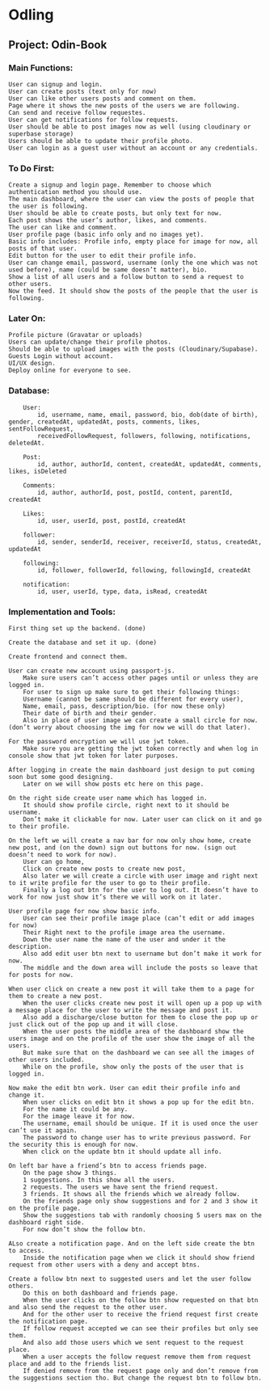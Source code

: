 # Odling

## Project: Odin-Book

### Main Functions:

    User can signup and login.
    User can create posts (text only for now)
    User can like other users posts and comment on them.
    Page where it shows the new posts of the users we are following.
    Can send and receive follow requestes.
    User can get notifications for follow requests.
    User should be able to post images now as well (using cloudinary or superbase storage)
    Users should be able to update their profile photo.
    User can login as a guest user without an account or any credentials.

### To Do First:

    Create a signup and login page. Remember to choose which authentication method you should use.
    The main dashboard, where the user can view the posts of people that the user is following.
    User should be able to create posts, but only text for now.
    Each post shows the user’s author, likes, and comments.
    The user can like and comment.
    User profile page (basic info only and no images yet).
    Basic info includes: Profile info, empty place for image for now, all posts of that user.
    Edit button for the user to edit their profile info.
    User can change email, password, username (only the one which was not used before), name (could be same doesn’t matter), bio.
    Show a list of all users and a follow button to send a request to other users.
    Now the feed. It should show the posts of the people that the user is following.

### Later On:

    Profile picture (Gravatar or uploads)
    Users can update/change their profile photos.
    Should be able to upload images with the posts (Cloudinary/Supabase).
    Guests Login without account.
    UI/UX design.
    Deploy online for everyone to see.

### Database:

        User:
            id, username, name, email, password, bio, dob(date of birth), gender, createdAt, updatedAt, posts, comments, likes, sentFollowRequest,
            receivedFollowRequest, followers, following, notifications, deletedAt.

        Post:
            id, author, authorId, content, createdAt, updatedAt, comments, likes, isDeleted

        Comments:
            id, author, authorId, post, postId, content, parentId, createdAt

        Likes:
            id, user, userId, post, postId, createdAt

        follower:
            id, sender, senderId, receiver, receiverId, status, createdAt, updatedAt

        following:
            id, follower, followerId, following, followingId, createdAt

        notification:
            id, user, userId, type, data, isRead, createdAt

### Implementation and Tools:

    First thing set up the backend. (done)

    Create the database and set it up. (done)

    Create frontend and connect them.

    User can create new account using passport-js.
        Make sure users can’t access other pages until or unless they are logged in.
        For user to sign up make sure to get their following things:
        Username (cannot be same should be different for every user),
        Name, email, pass, description/bio. (for now these only)
        Their date of birth and their gender.
        Also in place of user image we can create a small circle for now.(don’t worry about choosing the img for now we will do that later).

    For the password encryption we will use jwt token.
        Make sure you are getting the jwt token correctly and when log in console show that jwt token for later purposes.

    After logging in create the main dashboard just design to put coming soon but some good designing.
        Later on we will show posts etc here on this page.

    On the right side create user name which has logged in.
        It should show profile circle, right next to it should be username.
        Don’t make it clickable for now. Later user can click on it and go to their profile.

    On the left we will create a nav bar for now only show home, create new post, and (on the down) sign out buttons for now. (sign out doesn’t need to work for now).
        User can go home,
        Click on create new posts to create new post,
        Also later we will create a circle with user image and right next to it write profile for the user to go to their profile.
        Finally a log out btn for the user to log out. It doesn’t have to work for now just show it’s there we will work on it later.

    User profile page for now show basic info.
        User can see their profile image place (can’t edit or add images for now)
        Their Right next to the profile image area the username.
        Down the user name the name of the user and under it the description.
        Also add edit user btn next to username but don’t make it work for now.
        The middle and the down area will include the posts so leave that for posts for now.

    When user click on create a new post it will take them to a page for them to create a new post.
        When the user clicks create new post it will open up a pop up with a message place for the user to write the message and post it.
        Also add a discharge/close button for them to close the pop up or just click out of the pop up and it will close.
        When the user posts the middle area of the dashboard show the users image and on the profile of the user show the image of all the users.
        But make sure that on the dashboard we can see all the images of other users included.
        While on the profile, show only the posts of the user that is logged in.

    Now make the edit btn work. User can edit their profile info and change it.
        When user clicks on edit btn it shows a pop up for the edit btn.
        For the name it could be any.
        For the image leave it for now.
        The username, email should be unique. If it is used once the user can’t use it again.
        The password to change user has to write previous password. For the security this is enough for now.
        When click on the update btn it should update all info.

    On left bar have a friend’s btn to access friends page.
        On the page show 3 things.
        1 suggestions. In this show all the users.
        2 requests. The users we have sent the friend request.
        3 friends. It shows all the friends which we already follow.
        On the friends page only show suggestions and for 2 and 3 show it on the profile page.
        Show the suggestions tab with randomly choosing 5 users max on the dashboard right side.
        For now don’t show the follow btn.

    ALso create a notification page. And on the left side create the btn to access.
        Inside the notification page when we click it should show friend request from other users with a deny and accept btns.

    Create a follow btn next to suggested users and let the user follow others.
        Do this on both dashboard and friends page.
        When the user clicks on the follow btn show requested on that btn and also send the request to the other user.
        And for the other user to receive the friend request first create the notification page.
        If follow request accepted we can see their profiles but only see them.
        And also add those users which we sent request to the request place.
        When a user accepts the follow request remove them from request place and add to the friends list.
        If denied remove from the request page only and don’t remove from the suggestions section tho. But change the request btn to follow btn.
